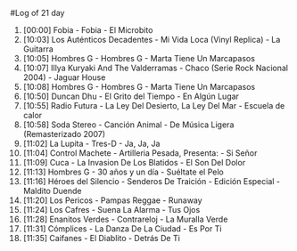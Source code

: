 #Log of 21 day

1. [00:00] Fobia - Fobia - El Microbito
1. [10:03] Los Auténticos Decadentes - Mi Vida Loca (Vinyl Replica) - La Guitarra
1. [10:05] Hombres G - Hombres G - Marta Tiene Un Marcapasos
1. [10:07] Illya Kuryaki And The Valderramas - Chaco (Serie Rock Nacional 2004) - Jaguar House
1. [10:08] Hombres G - Hombres G - Marta Tiene Un Marcapasos
1. [10:50] Duncan Dhu - El Grito del Tiempo - En Algún Lugar
1. [10:55] Radio Futura - La Ley Del Desierto, La Ley Del Mar - Escuela de calor
1. [10:58] Soda Stereo - Canción Animal - De Música Ligera (Remasterizado 2007)
1. [11:02] La Lupita - Tres-D - Ja, Ja, Ja
1. [11:04] Control Machete - Artilleria Pesada, Presenta: - Si Señor
1. [11:09] Cuca - La Invasion De Los Blatidos - El Son Del Dolor
1. [11:13] Hombres G - 30 años y un día - Suéltate el Pelo
1. [11:16] Héroes del Silencio - Senderos De Traición - Edición Especial - Maldito Duende
1. [11:20] Los Pericos - Pampas Reggae - Runaway
1. [11:24] Los Cafres - Suena La Alarma - Tus Ojos
1. [11:28] Enanitos Verdes - Contrareloj - La Muralla Verde
1. [11:31] Cómplices - La Danza De La Ciudad - Es Por Ti
1. [11:35] Caifanes - El Diablito - Detrás De Ti
